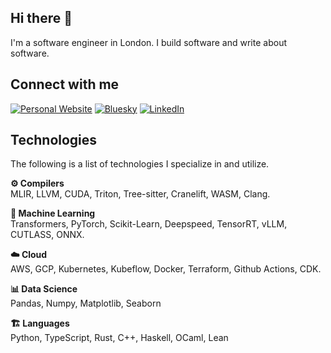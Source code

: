 ## Hi there 👋

I'm a software engineer in London. I build software and write about software.

## Connect with me 

<a href="https://www.stephendiehl.com" target="_blank"><img alt="Personal Website" src="https://img.shields.io/badge/Website-%2312100E.svg?&style=for-the-badge&logoColor=white&logo=googlechrome" /></a>
<a href="https://bsky.app/profile/www.stephendiehl.com" target="_blank"><img alt="Bluesky" src="https://img.shields.io/badge/bluesky-%231DA1F2.svg?&style=for-the-badge&logo=bluesky&logoColor=white" /></a>
<a href="https://www.linkedin.com/in/stephen-diehl-43778134a" target="_blank"><img alt="LinkedIn" src="https://img.shields.io/badge/linkedin-%230077B5.svg?&style=for-the-badge&logo=linkedin&logoColor=white?logo=linkedin" /></a>

## Technologies

The following is a list of technologies I specialize in and utilize.

**⚙️ Compilers**  
MLIR, LLVM, CUDA, Triton, Tree-sitter, Cranelift, WASM, Clang.

**🤖 Machine Learning**  
Transformers, PyTorch, Scikit-Learn, Deepspeed, TensorRT, vLLM, CUTLASS, ONNX.

**☁️ Cloud**  
AWS, GCP, Kubernetes, Kubeflow, Docker, Terraform, Github Actions, CDK.

**📊 Data Science**  
Pandas, Numpy, Matplotlib, Seaborn

**🏗️ Languages**  
Python, TypeScript, Rust, C++, Haskell, OCaml, Lean
